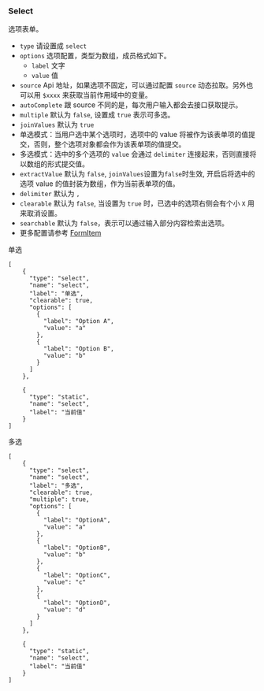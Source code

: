 ### Select

选项表单。

-   `type` 请设置成 `select`
-   `options` 选项配置，类型为数组，成员格式如下。
    -   `label` 文字
    -   `value` 值
-   `source` Api 地址，如果选项不固定，可以通过配置 `source` 动态拉取。另外也可以用 `$xxxx` 来获取当前作用域中的变量。
-   `autoComplete` 跟 source 不同的是，每次用户输入都会去接口获取提示。
-   `multiple` 默认为 `false`, 设置成 `true` 表示可多选。
-   `joinValues` 默认为 `true`
-   单选模式：当用户选中某个选项时，选项中的 value 将被作为该表单项的值提交，否则，整个选项对象都会作为该表单项的值提交。
-   多选模式：选中的多个选项的 `value` 会通过 `delimiter` 连接起来，否则直接将以数组的形式提交值。
-   `extractValue` 默认为 `false`, `joinValues`设置为`false`时生效, 开启后将选中的选项 value 的值封装为数组，作为当前表单项的值。
-   `delimiter` 默认为 `,`
-   `clearable` 默认为 `false`, 当设置为 `true` 时，已选中的选项右侧会有个小 `X` 用来取消设置。
-   `searchable` 默认为 `false`，表示可以通过输入部分内容检索出选项。
-   更多配置请参考 [FormItem](./FormItem.md)

单选

```schema:height="250" scope="form"
[
    {
      "type": "select",
      "name": "select",
      "label": "单选",
      "clearable": true,
      "options": [
        {
          "label": "Option A",
          "value": "a"
        },
        {
          "label": "Option B",
          "value": "b"
        }
      ]
    },

    {
      "type": "static",
      "name": "select",
      "label": "当前值"
    }
]
```

多选

```schema:height="280" scope="form"
[
    {
      "type": "select",
      "name": "select",
      "label": "多选",
      "clearable": true,
      "multiple": true,
      "options": [
        {
          "label": "OptionA",
          "value": "a"
        },
        {
          "label": "OptionB",
          "value": "b"
        },
        {
          "label": "OptionC",
          "value": "c"
        },
        {
          "label": "OptionD",
          "value": "d"
        }
      ]
    },

    {
      "type": "static",
      "name": "select",
      "label": "当前值"
    }
]
```
